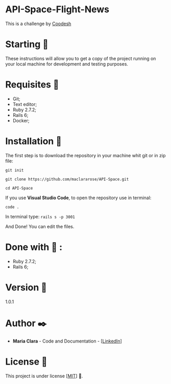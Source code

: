 # API-Space-Flight-News
This is a challenge by [Coodesh](https://coodesh.com/)

# Starting :rocket:
These instructions will allow you to get a copy of the project running on your local machine for development and testing purposes.

# Requisites :page_with_curl:
- Git;
- Text editor;
- Ruby 2.7.2;
- Rails 6;
- Docker;

# Installation :wrench:
The first step is to download the repository in your machine whit git or in zip file:

```
git init

git clone https://github.com/maclararose/API-Space.git

cd API-Space

```

If you use __Visual Studio Code__, to open the repository use in terminal:

`code .`

In terminal type:
`rails s -p 3001`

And Done! You can edit the files.

# Done with :hammer: :
- Ruby 2.7.2;
- Rails 6;

# Version :pushpin:
1.0.1

# Author :black_nib:
- __Maria Clara__ - Code and Documentation - [[LinkedIn](https://www.linkedin.com/in/mariaclarab/)]

# License :page_facing_up:
This project is under license [[MIT](https://github.com/maclararose/Gradie-Sign-Up-Page/blob/main/LICENSE.md)] :round_pushpin:.